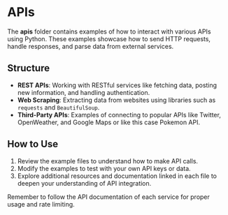 # APIs

The **apis** folder contains examples of how to interact with various APIs using Python. These examples showcase how to send HTTP requests, handle responses, and parse data from external services.

## Structure

- **REST APIs**: Working with RESTful services like fetching data, posting new information, and handling authentication.
- **Web Scraping**: Extracting data from websites using libraries such as `requests` and `BeautifulSoup`.
- **Third-Party APIs**: Examples of connecting to popular APIs like Twitter, OpenWeather, and Google Maps or like this case Pokemon API.

## How to Use

1. Review the example files to understand how to make API calls.
2. Modify the examples to test with your own API keys or data.
3. Explore additional resources and documentation linked in each file to deepen your understanding of API integration.

Remember to follow the API documentation of each service for proper usage and rate limiting.
